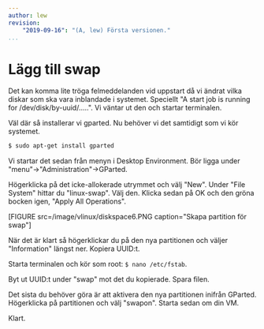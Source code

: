 ```yaml
---
author: lew
revision:
    "2019-09-16": "(A, lew) Första versionen."
...
```

Lägg till swap
=======================

Det kan komma lite tröga felmeddelanden vid uppstart då vi ändrat vilka diskar som ska vara inblandade i systemet. Speciellt "A start job is running for /dev/disk/by-uuid/.....". Vi väntar ut den och startar terminalen.

Väl där så installerar vi gparted. Nu behöver vi det samtidigt som vi kör systemet.

```bash
$ sudo apt-get install gparted
```

Vi startar det sedan från menyn i Desktop Environment. Bör ligga under "menu"->"Administration"->GParted.

Högerklicka på det icke-allokerade utrymmet och välj "New". Under "File System" hittar du "linux-swap". Välj den. Klicka sedan på OK och den gröna bocken igen, "Apply All Operations".

[FIGURE src=/image/vlinux/diskspace6.PNG caption="Skapa partition för swap"]

När det är klart så högerklickar du på den nya partitionen och väljer "Information" längst ner. Kopiera UUID:t.

Starta terminalen och kör som root: `$ nano /etc/fstab`.

Byt ut UUID:t under "swap" mot det du kopierade. Spara filen.

Det sista du behöver göra är att aktivera den nya partitionen inifrån GParted. Högerklicka på partitionen och välj "swapon". Starta sedan om din VM.

Klart.
